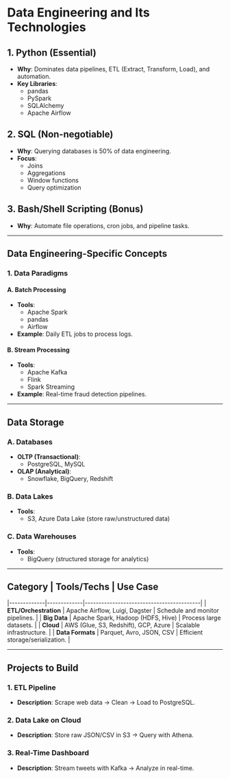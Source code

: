 # Data Engineering and Its Technologies

## 1. Python (Essential)
- **Why**: Dominates data pipelines, ETL (Extract, Transform, Load), and automation.
- **Key Libraries**: 
  - pandas
  - PySpark
  - SQLAlchemy
  - Apache Airflow

## 2. SQL (Non-negotiable)
- **Why**: Querying databases is 50% of data engineering.
- **Focus**:
  - Joins
  - Aggregations
  - Window functions
  - Query optimization

## 3. Bash/Shell Scripting (Bonus)
- **Why**: Automate file operations, cron jobs, and pipeline tasks.

---

## Data Engineering-Specific Concepts

### 1. Data Paradigms

#### A. Batch Processing
- **Tools**: 
  - Apache Spark
  - pandas
  - Airflow
- **Example**: Daily ETL jobs to process logs.

#### B. Stream Processing
- **Tools**: 
  - Apache Kafka
  - Flink
  - Spark Streaming
- **Example**: Real-time fraud detection pipelines.

---

## Data Storage

### A. Databases
- **OLTP (Transactional)**: 
  - PostgreSQL, MySQL
- **OLAP (Analytical)**: 
  - Snowflake, BigQuery, Redshift

### B. Data Lakes
- **Tools**: 
  - S3, Azure Data Lake (store raw/unstructured data)

### C. Data Warehouses
- **Tools**: 
  - BigQuery (structured storage for analytics)

---

## Category | Tools/Techs | Use Case
|-------------|-------------|------------------------------------------|
| **ETL/Orchestration** | Apache Airflow, Luigi, Dagster | Schedule and monitor pipelines. |
| **Big Data** | Apache Spark, Hadoop (HDFS, Hive) | Process large datasets. |
| **Cloud** | AWS (Glue, S3, Redshift), GCP, Azure | Scalable infrastructure. |
| **Data Formats** | Parquet, Avro, JSON, CSV | Efficient storage/serialization. |

---

## Projects to Build

### 1. ETL Pipeline
- **Description**: Scrape web data → Clean → Load to PostgreSQL.

### 2. Data Lake on Cloud
- **Description**: Store raw JSON/CSV in S3 → Query with Athena.

### 3. Real-Time Dashboard
- **Description**: Stream tweets with Kafka → Analyze in real-time.
